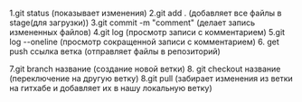 1.git status (показывает изменения)
2.git add . (добавляет все файлы в stage(для загрузки))
3.git commit -m "comment" (делает запись измененных файлов)
4.git log (просмотр записи с комментарием)
5.git log --oneline (просмотр сокращенной записи с комментарием) 6. get push ссылка ветка (отправляет файлы в репозиторий)

7.git branch название (создание новой ветки) 8. git checkout название (переключение на другую ветку)
8.git pull (забирает изменения из ветки на гитхабе и добавляет их в нашу локальную ветку)
